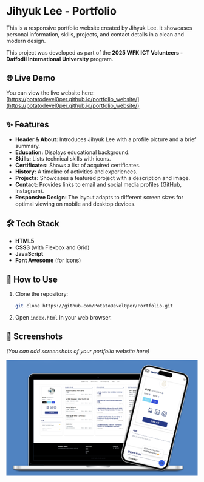 # Jihyuk Lee - Portfolio

This is a responsive portfolio website created by Jihyuk Lee. It showcases personal information, skills, projects, and contact details in a clean and modern design.

This project was developed as part of the **2025 WFK ICT Volunteers - Daffodil International University** program.

## 🌐 Live Demo

You can view the live website here: [https://potatodevel0per.github.io/portfolio_website/](https://potatodevel0per.github.io/portfolio_website/)

## ✨ Features

- **Header & About:** Introduces Jihyuk Lee with a profile picture and a brief summary.
- **Education:** Displays educational background.
- **Skills:** Lists technical skills with icons.
- **Certificates:** Shows a list of acquired certificates.
- **History:** A timeline of activities and experiences.
- **Projects:** Showcases a featured project with a description and image.
- **Contact:** Provides links to email and social media profiles (GitHub, Instagram).
- **Responsive Design:** The layout adapts to different screen sizes for optimal viewing on mobile and desktop devices.

## 🛠️ Tech Stack

- **HTML5**
- **CSS3** (with Flexbox and Grid)
- **JavaScript**
- **Font Awesome** (for icons)

## 🚀 How to Use

1.  Clone the repository:
    ```bash
    git clone https://github.com/PotatoDevel0per/Portfolio.git
    ```
2.  Open `index.html` in your web browser.

## 📸 Screenshots

*(You can add screenshots of your portfolio website here)*

![Desktop Screenshot](images/project1_wantitnest.png)
